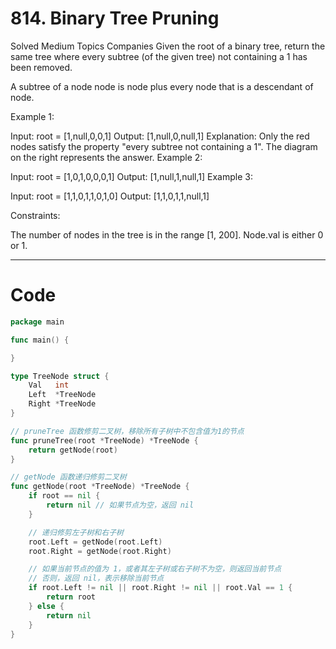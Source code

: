 # 814. Binary Tree Pruning

Solved
Medium
Topics
Companies
Given the root of a binary tree, return the same tree where every subtree (of the given tree) not containing a 1 has been removed.

A subtree of a node node is node plus every node that is a descendant of node.

Example 1:

Input: root = [1,null,0,0,1]
Output: [1,null,0,null,1]
Explanation:
Only the red nodes satisfy the property "every subtree not containing a 1".
The diagram on the right represents the answer.
Example 2:

Input: root = [1,0,1,0,0,0,1]
Output: [1,null,1,null,1]
Example 3:

Input: root = [1,1,0,1,1,0,1,0]
Output: [1,1,0,1,1,null,1]

Constraints:

The number of nodes in the tree is in the range [1, 200].
Node.val is either 0 or 1.

---

# Code

```go
package main

func main() {

}

type TreeNode struct {
	Val   int
	Left  *TreeNode
	Right *TreeNode
}

// pruneTree 函数修剪二叉树，移除所有子树中不包含值为1的节点
func pruneTree(root *TreeNode) *TreeNode {
	return getNode(root)
}

// getNode 函数递归修剪二叉树
func getNode(root *TreeNode) *TreeNode {
	if root == nil {
		return nil // 如果节点为空，返回 nil
	}

	// 递归修剪左子树和右子树
	root.Left = getNode(root.Left)
	root.Right = getNode(root.Right)

	// 如果当前节点的值为 1，或者其左子树或右子树不为空，则返回当前节点
	// 否则，返回 nil，表示移除当前节点
	if root.Left != nil || root.Right != nil || root.Val == 1 {
		return root
	} else {
		return nil
	}
}
```
